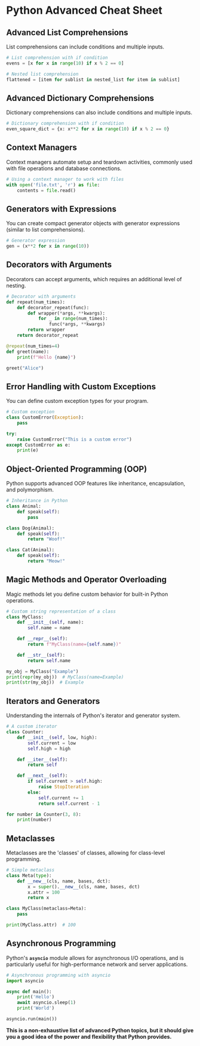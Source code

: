 # Python Advanced Cheat Sheet

## Advanced List Comprehensions

List comprehensions can include conditions and multiple inputs.

```python
# List comprehension with if condition
evens = [x for x in range(10) if x % 2 == 0]

# Nested list comprehension
flattened = [item for sublist in nested_list for item in sublist]
```

## Advanced Dictionary Comprehensions

Dictionary comprehensions can also include conditions and multiple inputs.

```python
# Dictionary comprehension with if condition
even_square_dict = {x: x**2 for x in range(10) if x % 2 == 0}
```

## Context Managers

Context managers automate setup and teardown activities, commonly used with file operations and database connections.

```python
# Using a context manager to work with files
with open('file.txt', 'r') as file:
    contents = file.read()
```

## Generators with Expressions

You can create compact generator objects with generator expressions (similar to list comprehensions).

```python
# Generator expression
gen = (x**2 for x in range(10))
```

## Decorators with Arguments

Decorators can accept arguments, which requires an additional level of nesting.

```python
# Decorator with arguments
def repeat(num_times):
    def decorator_repeat(func):
        def wrapper(*args, **kwargs):
            for _ in range(num_times):
                func(*args, **kwargs)
        return wrapper
    return decorator_repeat

@repeat(num_times=4)
def greet(name):
    print(f"Hello {name}")

greet("Alice")
```

## Error Handling with Custom Exceptions

You can define custom exception types for your program.

```python
# Custom exception
class CustomError(Exception):
    pass

try:
    raise CustomError("This is a custom error")
except CustomError as e:
    print(e)
```

## Object-Oriented Programming (OOP)

Python supports advanced OOP features like inheritance, encapsulation, and polymorphism.

```python
# Inheritance in Python
class Animal:
    def speak(self):
        pass

class Dog(Animal):
    def speak(self):
        return "Woof!"

class Cat(Animal):
    def speak(self):
        return "Meow!"
```

## Magic Methods and Operator Overloading

Magic methods let you define custom behavior for built-in Python operations.

```python
# Custom string representation of a class
class MyClass:
    def __init__(self, name):
        self.name = name

    def __repr__(self):
        return f"MyClass(name={self.name})"

    def __str__(self):
        return self.name

my_obj = MyClass("Example")
print(repr(my_obj))  # MyClass(name=Example)
print(str(my_obj))  # Example
```

## Iterators and Generators

Understanding the internals of Python's iterator and generator system.

```python
# A custom iterator
class Counter:
    def __init__(self, low, high):
        self.current = low
        self.high = high

    def __iter__(self):
        return self

    def __next__(self):
        if self.current > self.high:
            raise StopIteration
        else:
            self.current += 1
            return self.current - 1

for number in Counter(3, 8):
    print(number)
```

## Metaclasses

Metaclasses are the 'classes' of classes, allowing for class-level programming.

```python
# Simple metaclass
class Meta(type):
    def __new__(cls, name, bases, dct):
        x = super().__new__(cls, name, bases, dct)
        x.attr = 100
        return x

class MyClass(metaclass=Meta):
    pass

print(MyClass.attr)  # 100
```

## Asynchronous Programming

Python's **`asyncio`** module allows for asynchronous I/O operations, and is particularly useful for high-performance network and server applications.

```python
# Asynchronous programming with asyncio
import asyncio

async def main():
    print('Hello')
    await asyncio.sleep(1)
    print('World')

asyncio.run(main())
```

**This is a non-exhaustive list of advanced Python topics, but it should give you a good idea of the power and flexibility that Python provides.**

